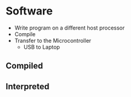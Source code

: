 # Software

- Write program on a different host processor
- Compile
- Transfer to the Microcontroller
  - USB to Laptop

## Compiled 

## Interpreted
